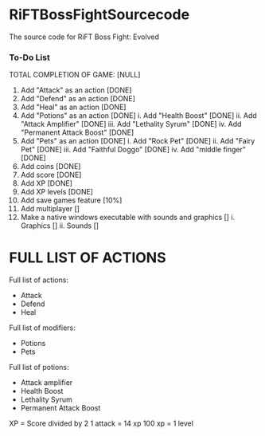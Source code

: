 # RiFTBossFightSourcecode
The source code for RiFT Boss Fight: Evolved

### To-Do List

TOTAL COMPLETION OF GAME: [NULL]

1. Add "Attack" as an action [DONE]
2. Add "Defend" as an action [DONE]
3. Add "Heal" as an action [DONE]
4. Add "Potions" as an action [DONE]
  i. Add "Health Boost" [DONE]
  ii. Add "Attack Amplifier" [DONE]
  iii. Add "Lethality Syrum" [DONE]
  iv. Add "Permanent Attack Boost" [DONE]
5. Add "Pets" as an action [DONE]
  i. Add "Rock Pet" [DONE]
  ii. Add "Fairy Pet" [DONE]
  iii. Add "Faithful Doggo" [DONE]
  iv. Add "middle finger" [DONE]
6. Add coins [DONE]
7. Add score [DONE]
8. Add XP [DONE]
9. Add XP levels [DONE]
10. Add save games feature [10%]
11. Add multiplayer []
12. Make a native windows executable with sounds and graphics []
   i. Graphics []
   ii. Sounds []

# FULL LIST OF ACTIONS

Full list of actions:
- Attack
- Defend
- Heal

Full list of modifiers:
- Potions
- Pets

Full list of potions:
- Attack amplifier
- Health Boost
- Lethality Syrum
- Permanent Attack Boost

XP = Score divided by 2
1 attack = 14 xp
100 xp = 1 level
